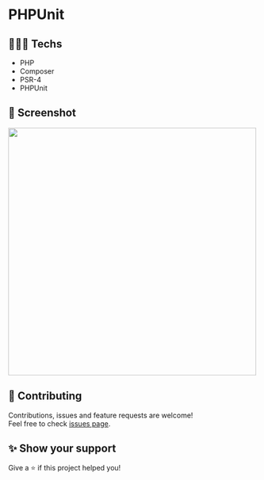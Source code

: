 # PHPUnit

## 👨🏻‍💻 Techs

* PHP
* Composer
* PSR-4
* PHPUnit

## 📸 Screenshot

<img src="https://user-images.githubusercontent.com/115879524/199815766-4347c6d0-a6aa-4e5b-b56a-fa6efa22d99b.png" width="500" />

## 🤝 Contributing

Contributions, issues and feature requests are welcome!<br />Feel free to check [issues page](https://github.com/gsttvlima/phpunit/issues).

## ✨ Show your support

Give a ⭐️ if this project helped you!

